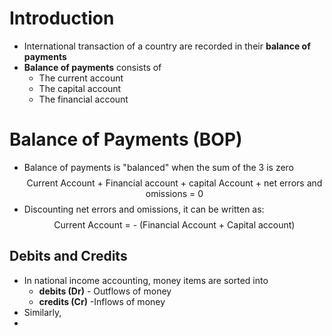 # Introduction
- International transaction of a country are recorded in their **balance of payments**
- **Balance of payments** consists of 
	- The current account
	- The capital account
	- The financial account
# Balance of Payments (BOP)
- Balance of payments is "balanced" when the sum of the 3 is zero
$$ \text{Current Account + Financial account + capital Account + net errors and omissions = 0}$$
 - Discounting net errors and omissions, it can be written as:
 $$ \text {Current Account = - (Financial Account + Capital account)}$$
## Debits and Credits
- In national income accounting, money items are sorted into
	- **debits (Dr)** - Outflows of money
	- **credits (Cr)** -Inflows of money
- Similarly, 
- 
